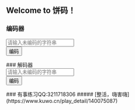 ## Welcome to 饼码！
### 编码器
<head>
	<meta charset="UTF-8">
	<title>编码器（网页版）</title>
</head>
<body>
<div>
	<input name="weibianma" type="text" placeholder="请输入未编码的字符串"><br>
	<button onclick="calc()">编码</button>
	<p></p>
</div>
<script>
	var alpha=['a','b','c','d','e','f','g','h','i','j','k','l','m','n','o','p','q','r','s','t','u','v','w','x','y','z','-','!','?',' ',','];
	var code=['.---','-.--','--.-','---.','..--','.-.-','.--.','-..-','-.-.','--..','.-..','..-.','...-','....','.///','/.//','//./','///.','..//','././','.//.','/./.','//..','.../','./..','../.','.<<<','<.<<','<<.<','<<<.','..<<','.<.<','.<<.','<..<','<.<.','<<..','.<..','..<.','...<','<<<<','.>>>'];
	function calc(){
		var input=document.getElementsByName('weibianma')[0]
		value=input.value;
		var str='';
		var len=value.length;
		var len1=alpha.length;
		for(var i=0;i<len;i++){
			for(var j=0;j<len1;j++){
				if(value[i]==alpha[j]){
					str+=code[j];
				}
			}
		}
		document.getElementsByTagName('p')[0].innerText=str;
	}
</script>
</body>
### 解码器
<head>
	<meta charset="UTF-8">
	<title>（网页版）</title>
</head>
<body>
<div>
	<input name="weibianma" type="text" placeholder="请输入未编码的字符串"><br>
	<button onclick="calc()">编码</button>
	<p></p>
</div>
<script>
	var alpha=['a','b','c','d','e','f','g','h','i','j','k','l','m','n','o','p','q','r','s','t','u','v','w','x','y','z','-','!','?',' ',','];
	var code=['.---','-.--','--.-','---.','..--','.-.-','.--.','-..-','-.-.','--..','.-..','..-.','...-','....','.///','/.//','//./','///.','..//','././','.//.','/./.','//..','.../','./..','../.','.<<<','<.<<','<<.<','<<<.','..<<','.<.<','.<<.','<..<','<.<.','<<..','.<..','..<.','...<','<<<<','.>>>'];
	function calc1(){
		var input=document.getElementsByName('weibianma')[0]
		value=input.value;
		var str='';
		var len=value.length;
		var len1=code.length;
		for(var i=0;i<len;i++){
			for(var j=0;j<len1;j++){
				if(value[i]==code[j]){
					str+=alpha[j];
				}
			}
		}
		document.getElementsByTagName('p')[0].innerText=str;
	}
</script>
</body>
### 有事练习QQ:3211718306
##### [整活，嗨害嗨](https://www.kuwo.cn/play_detail/140075087)
